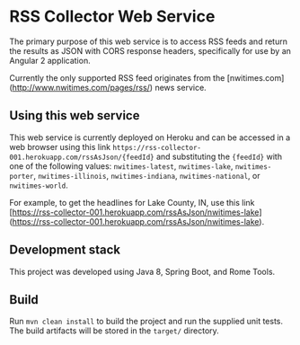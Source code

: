 # RSS Collector Web Service

The primary purpose of this web service is to access RSS feeds and return the results as JSON with CORS response headers, specifically for use by an Angular 2 application.

Currently the only supported RSS feed originates from the [nwitimes.com] (http://www.nwitimes.com/pages/rss/) news service.

## Using this web service

This web service is currently deployed on Heroku and can be accessed in a web browser using this link `https://rss-collector-001.herokuapp.com/rssAsJson/{feedId}` and substituting the `{feedId}` with one of the following values: `nwitimes-latest`, `nwitimes-lake`, `nwitimes-porter`, `nwitimes-illinois`, `nwitimes-indiana`, `nwitimes-national`, or `nwitimes-world`.

For example, to get the headlines for Lake County, IN, use this link [https://rss-collector-001.herokuapp.com/rssAsJson/nwitimes-lake] (https://rss-collector-001.herokuapp.com/rssAsJson/nwitimes-lake).




## Development stack

This project was developed using Java 8, Spring Boot, and Rome Tools.

## Build

Run `mvn clean install` to build the project and run the supplied unit tests. The build artifacts will be stored in the `target/` directory. 


